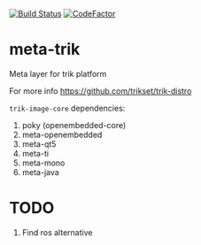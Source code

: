 [![Build Status](https://travis-ci.org/trikset/meta-trik.svg?branch=master)](https://travis-ci.org/trikset/meta-trik)
[![CodeFactor](https://www.codefactor.io/repository/github/trikset/meta-trik/badge)](https://www.codefactor.io/repository/github/trikset/meta-trik)
# meta-trik
Meta layer for trik platform

For more info https://github.com/trikset/trik-distro

`trik-image-core` dependencies:
1. poky (openembedded-core)
2. meta-openembedded
3. meta-qt5
4. meta-ti
5. meta-mono 
6. meta-java

# TODO
1. Find ros alternative
